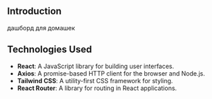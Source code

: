 ## Introduction
дашборд для домашек 

## Technologies Used
- **React**: A JavaScript library for building user interfaces.
- **Axios**: A promise-based HTTP client for the browser and Node.js.
- **Tailwind CSS**: A utility-first CSS framework for styling.
- **React Router**: A library for routing in React applications.

